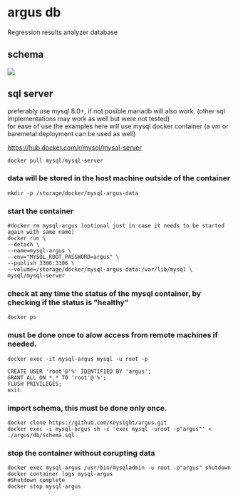 # argus db
 Regression results analyzer database

## schema
 <img src="https://raw.github.com/Keysight/argus/main/db/schema.svg">
 
 
## sql server
preferably use mysql 8.0+, if not posible mariadb will also work. (other sql implementations may work as well but were not tested)<br>
for ease of use the examples here will use mysql docker container (a vm or baremetal deployment can be used as well)


https://hub.docker.com/r/mysql/mysql-server
```
docker pull mysql/mysql-server
```

### data will be stored in the host machine outside of the container
```
mkdir -p /storage/docker/mysql-argus-data
```

### start the container 
```
#docker rm mysql-argus (optional just in case it needs to be started again with same name)
docker run \
--detach \
--name=mysql-argus \
--env="MYSQL_ROOT_PASSWORD=argus" \
--publish 3306:3306 \
--volume=/storage/docker/mysql-argus-data:/var/lib/mysql \
mysql/mysql-server
```

### check at any time the status of the mysql container, by checking if the status is "healthy"
```
docker ps
```

### must be done once to alow access from remote machines if needed.
```
docker exec -it mysql-argus mysql -u root -p

CREATE USER 'root'@'%' IDENTIFIED BY 'argus';
GRANT ALL ON *.* TO 'root'@'%';
FLUSH PRIVILEGES;
exit
```

### import schema, this must be done only once.
```
docker clone https://github.com/Keysight/argus.git
docker exec -i mysql-argus sh -c 'exec mysql -uroot -p"argus"' < ./argus/db/schema.sql
```

### stop the container without corupting data
```
docker exec mysql-argus /usr/bin/mysqladmin -u root -p"argus" shutdown
docker container logs mysql-argus
#Shutdown complete
docker stop mysql-argus
```

